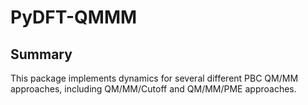 PyDFT-QMMM
==========

Summary
-------
This package implements dynamics for several different PBC QM/MM 
approaches, including QM/MM/Cutoff and QM/MM/PME approaches.
